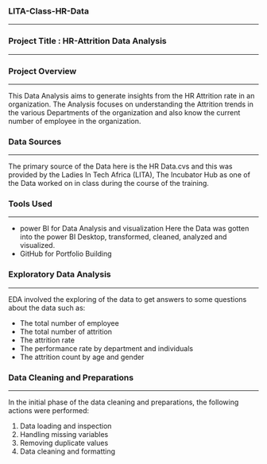 ### LITA-Class-HR-Data
---

### Project Title : HR-Attrition Data Analysis
---

### Project Overview
---
This Data Analysis aims to generate insights from the HR Attrition rate in an organization. The Analysis focuses on understanding the Attrition trends in the various Departments of the organization and also know the current number of employee in the organization.

### Data Sources
---
The primary source of the Data here is the HR Data.cvs and this was provided by the Ladies In Tech Africa (LITA), The Incubator Hub as one of the Data worked on in class during the course of the training.

### Tools Used
---
- power BI for Data Analysis and visualization
  Here the Data was gotten into the power BI Desktop, transformed, cleaned, analyzed and visualized.
- GitHub for Portfolio Building
  
### Exploratory Data Analysis
---
EDA involved the exploring of the data to get answers to some questions about the data such as:
- The total number of employee
- The total number of attrition
- The attrition rate
- The performance rate by department and individuals
- The attrition count by age and gender

### Data Cleaning and Preparations
---
In the initial phase of the data cleaning and preparations, the following actions were performed:

1. Data loading and inspection
2. Handling missing variables
3. Removing duplicate values
4. Data cleaning and formatting

